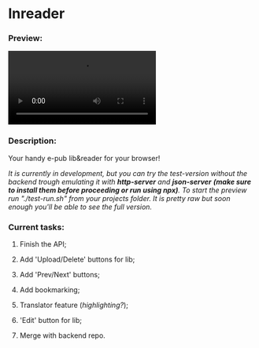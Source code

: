 # lnreader

### Preview:

![readerPreview](https://github.com/lnn0q/lnreader/blob/main/preview/lnreader.mp4)

<!-- <video width="320" height="240" controls> -->
  <!-- <source src="./preview/lnreader.mp4" type="video/mp4"> -->
<!-- </video> -->

### Description:

Your handy e-pub lib&amp;reader for your browser!



_It is currently in development, but you can try the test-version without the backend trough emulating it with **http-server** and **json-server** **(make sure to install them before proceeding or run using npx)**. To start the preview run "./test-run.sh" from your projects folder. It is pretty raw but soon enough you'll be able to see the full version._

### Current tasks:

1. Finish the API;

2. Add 'Upload/Delete' buttons for lib;

3. Add 'Prev/Next' buttons;

4. Add bookmarking;

5. Translator feature (_highlighting?_);

6. 'Edit' button for lib;

7. Merge with backend repo.


